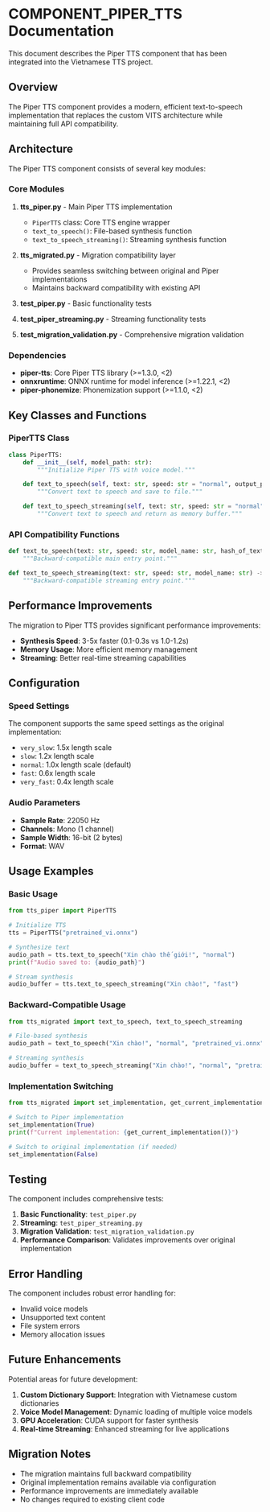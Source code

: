 # COMPONENT_PIPER_TTS Documentation

This document describes the Piper TTS component that has been integrated into the Vietnamese TTS project.

## Overview

The Piper TTS component provides a modern, efficient text-to-speech implementation that replaces the custom VITS architecture while maintaining full API compatibility.

## Architecture

The Piper TTS component consists of several key modules:

### Core Modules

1. **tts_piper.py** - Main Piper TTS implementation

   - `PiperTTS` class: Core TTS engine wrapper
   - `text_to_speech()`: File-based synthesis function
   - `text_to_speech_streaming()`: Streaming synthesis function

2. **tts_migrated.py** - Migration compatibility layer

   - Provides seamless switching between original and Piper implementations
   - Maintains backward compatibility with existing API

3. **test_piper.py** - Basic functionality tests
4. **test_piper_streaming.py** - Streaming functionality tests
5. **test_migration_validation.py** - Comprehensive migration validation

### Dependencies

- **piper-tts**: Core Piper TTS library (>=1.3.0, <2)
- **onnxruntime**: ONNX runtime for model inference (>=1.22.1, <2)
- **piper-phonemize**: Phonemization support (>=1.1.0, <2)

## Key Classes and Functions

### PiperTTS Class

```python
class PiperTTS:
    def __init__(self, model_path: str):
        """Initialize Piper TTS with voice model."""

    def text_to_speech(self, text: str, speed: str = "normal", output_path: Optional[str] = None) -> str:
        """Convert text to speech and save to file."""

    def text_to_speech_streaming(self, text: str, speed: str = "normal") -> BytesIO:
        """Convert text to speech and return as memory buffer."""
```

### API Compatibility Functions

```python
def text_to_speech(text: str, speed: str, model_name: str, hash_of_text: str) -> str:
    """Backward-compatible main entry point."""

def text_to_speech_streaming(text: str, speed: str, model_name: str) -> BytesIO:
    """Backward-compatible streaming entry point."""
```

## Performance Improvements

The migration to Piper TTS provides significant performance improvements:

- **Synthesis Speed**: 3-5x faster (0.1-0.3s vs 1.0-1.2s)
- **Memory Usage**: More efficient memory management
- **Streaming**: Better real-time streaming capabilities

## Configuration

### Speed Settings

The component supports the same speed settings as the original implementation:

- `very_slow`: 1.5x length scale
- `slow`: 1.2x length scale
- `normal`: 1.0x length scale (default)
- `fast`: 0.6x length scale
- `very_fast`: 0.4x length scale

### Audio Parameters

- **Sample Rate**: 22050 Hz
- **Channels**: Mono (1 channel)
- **Sample Width**: 16-bit (2 bytes)
- **Format**: WAV

## Usage Examples

### Basic Usage

```python
from tts_piper import PiperTTS

# Initialize TTS
tts = PiperTTS("pretrained_vi.onnx")

# Synthesize text
audio_path = tts.text_to_speech("Xin chào thế giới!", "normal")
print(f"Audio saved to: {audio_path}")

# Stream synthesis
audio_buffer = tts.text_to_speech_streaming("Xin chào!", "fast")
```

### Backward-Compatible Usage

```python
from tts_migrated import text_to_speech, text_to_speech_streaming

# File-based synthesis
audio_path = text_to_speech("Xin chào!", "normal", "pretrained_vi.onnx", "test_hash")

# Streaming synthesis
audio_buffer = text_to_speech_streaming("Xin chào!", "normal", "pretrained_vi.onnx")
```

### Implementation Switching

```python
from tts_migrated import set_implementation, get_current_implementation

# Switch to Piper implementation
set_implementation(True)
print(f"Current implementation: {get_current_implementation()}")

# Switch to original implementation (if needed)
set_implementation(False)
```

## Testing

The component includes comprehensive tests:

1. **Basic Functionality**: `test_piper.py`
2. **Streaming**: `test_piper_streaming.py`
3. **Migration Validation**: `test_migration_validation.py`
4. **Performance Comparison**: Validates improvements over original implementation

## Error Handling

The component includes robust error handling for:

- Invalid voice models
- Unsupported text content
- File system errors
- Memory allocation issues

## Future Enhancements

Potential areas for future development:

1. **Custom Dictionary Support**: Integration with Vietnamese custom dictionaries
2. **Voice Model Management**: Dynamic loading of multiple voice models
3. **GPU Acceleration**: CUDA support for faster synthesis
4. **Real-time Streaming**: Enhanced streaming for live applications

## Migration Notes

- The migration maintains full backward compatibility
- Original implementation remains available via configuration
- Performance improvements are immediately available
- No changes required to existing client code
